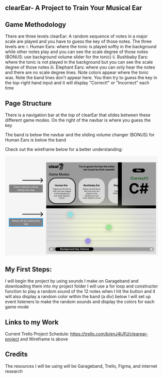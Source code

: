 ## clearEar- A Project to Train Your Musical Ear

## Game Methodology
There are three levels clearEar:
A random sequence of notes in a major scale are played and you have to guess the key of those notes. The three levels are:
    i. Human Ears: where the tonic is played softly in the background while other notes play and you can see the scale degree of those notes (BONUS: use background volume slider for the tonic)
    ii. Bushbaby Ears: where the tonic is not played in the background but you can see the scale degree of those notes 
    iii. Elephant Ears: where you can only hear the notes and there are no scale degree lines. Note colors appear where the tonic was. Note the band lines don't appear here.
You then try to guess the key in the top-right hand input and it will display "Correct!" or "Incorrect" each time

## Page Structure
There is a navigation bar at the top of clearEar that slides between these different game modes. On the right of the navbar is where you guess the key

The band is below the navbar and the sliding volume changer (BONUS) for Human Ears is below the band

Check out the wireframe below for a better understanding:

![](wireframe.png)
## My First Steps:
I will begin the project by using sounds I make on Garageband and downloading them into my project folder
I will use a for loop and constructor function to play a random sound of the 12 notes when I hit the button and it will also display a random color within the band (a div) below 
I will set up event listeners to make the random sounds and display the colors for each game mode

## Links to my Work

Current Trello Project Schedule: https://trello.com/b/enJ4lJfU/clearear-project and Wireframe is above

## Credits 

The resources I will be using will be Garageband, Trello, Figma, and internet research